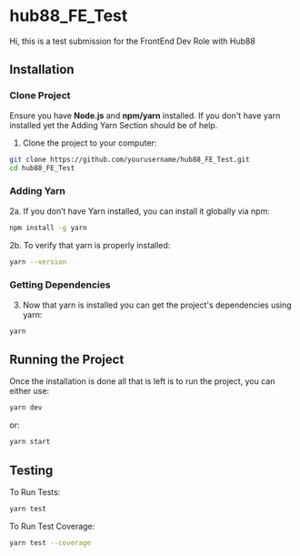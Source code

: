 # hub88_FE_Test
Hi, this is a test submission for the FrontEnd Dev Role with Hub88
## Installation
### Clone Project
Ensure you have **Node.js** and **npm/yarn** installed. If you don't have yarn installed yet the Adding Yarn Section should be of help.

1. Clone the project to your computer:
```sh
git clone https://github.com/yourusername/hub88_FE_Test.git
cd hub88_FE_Test
```

### Adding Yarn
2a. If you don’t have Yarn installed, you can install it globally via npm:
```sh
npm install -g yarn
```
2b. To verify that yarn is properly installed:
```sh
yarn --version
```
### Getting Dependencies
3. Now that yarn is installed you can get the project's dependencies using yarn:
```sh
yarn
```
## Running the Project
Once the installation is done all that is left is to run the project, you can either use:
```sh
yarn dev
```
or:
```sh
yarn start
```
## Testing
To Run Tests:
```sh
yarn test
```
To Run Test Coverage:
```sh
yarn test --coverage
```
